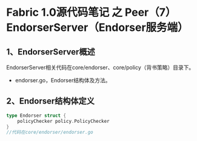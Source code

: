 # Fabric 1.0源代码笔记 之 Peer（7）EndorserServer（Endorser服务端）

## 1、EndorserServer概述

EndorserServer相关代码在core/endorser、core/policy（背书策略）目录下。

* endorser.go，Endorser结构体及方法。

## 2、Endorser结构体定义

```go
type Endorser struct {
	policyChecker policy.PolicyChecker
}
//代码在core/endorser/endorser.go
```